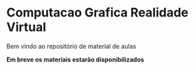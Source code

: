 # Computacao Grafica Realidade Virtual

Bem vindo ao repositório de material de aulas

**Em breve os materiais estarão disponibilizados**
